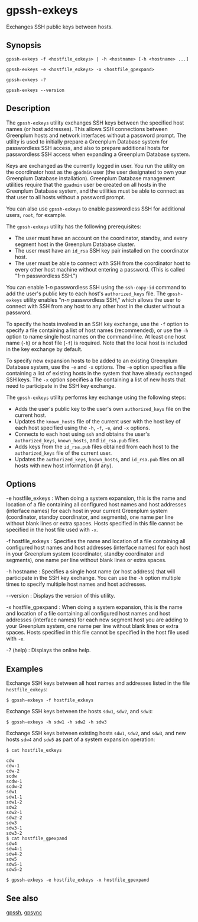 # gpssh-exkeys

Exchanges SSH public keys between hosts.

## Synopsis

```shell
gpssh-exkeys -f <hostfile_exkeys> | -h <hostname> [-h <hostname> ...]

gpssh-exkeys -e <hostfile_exkeys> -x <hostfile_gpexpand>

gpssh-exkeys -? 

gpssh-exkeys --version
```

## Description

The `gpssh-exkeys` utility exchanges SSH keys between the specified host names (or host addresses). This allows SSH connections between Greenplum hosts and network interfaces without a password prompt. The utility is used to initially prepare a Greenplum Database system for passwordless SSH access, and also to prepare additional hosts for passwordless SSH access when expanding a Greenplum Database system.

Keys are exchanged as the currently logged in user. You run the utility on the coordinator host as the `gpadmin` user (the user designated to own your Greenplum Database installation). Greenplum Database management utilities require that the `gpadmin` user be created on all hosts in the Greenplum Database system, and the utilities must be able to connect as that user to all hosts without a password prompt.

You can also use `gpssh-exkeys` to enable passwordless SSH for additional users, `root`, for example.

The `gpssh-exkeys` utility has the following prerequisites:

- The user must have an account on the coordinator, standby, and every segment host in the Greenplum Database cluster.
- The user must have an `id_rsa` SSH key pair installed on the coordinator host.
- The user must be able to connect with SSH from the coordinator host to every other host machine without entering a password. (This is called "1-*n* passwordless SSH.")

You can enable 1-*n* passwordless SSH using the `ssh-copy-id` command to add the user's public key to each host's `authorized_keys` file. The `gpssh-exkeys` utility enables "*n*-*n* passwordless SSH," which allows the user to connect with SSH from any host to any other host in the cluster without a password.

To specify the hosts involved in an SSH key exchange, use the `-f` option to specify a file containing a list of host names (recommended), or use the `-h` option to name single host names on the command-line. At least one host name (`-h`) or a host file (`-f`) is required. Note that the local host is included in the key exchange by default.

To specify new expansion hosts to be added to an existing Greenplum Database system, use the `-e` and `-x` options. The `-e` option specifies a file containing a list of existing hosts in the system that have already exchanged SSH keys. The `-x` option specifies a file containing a list of new hosts that need to participate in the SSH key exchange.

The `gpssh-exkeys` utility performs key exchange using the following steps:

- Adds the user's public key to the user's own `authorized_keys` file on the current host.
- Updates the `known_hosts` file of the current user with the host key of each host specified using the `-h`, `-f`, `-e`, and `-x` options.
- Connects to each host using `ssh` and obtains the user's `authorized_keys`, `known_hosts`, and `id_rsa.pub` files.
- Adds keys from the `id_rsa.pub` files obtained from each host to the `authorized_keys` file of the current user.
- Updates the `authorized_keys`, `known_hosts`, and `id_rsa.pub` files on all hosts with new host information (if any).

## Options

-e hostfile_exkeys
:   When doing a system expansion, this is the name and location of a file containing all configured host names and host addresses (interface names) for each host in your current Greenplum system (coordinator, standby coordinator, and segments), one name per line without blank lines or extra spaces. Hosts specified in this file cannot be specified in the host file used with `-x`.

-f hostfile_exkeys
:   Specifies the name and location of a file containing all configured host names and host addresses (interface names) for each host in your Greenplum system (coordinator, standby coordinator and segments), one name per line without blank lines or extra spaces.

-h hostname
:   Specifies a single host name (or host address) that will participate in the SSH key exchange. You can use the `-h` option multiple times to specify multiple host names and host addresses.

--version
:   Displays the version of this utility.

-x hostfile_gpexpand
:   When doing a system expansion, this is the name and location of a file containing all configured host names and host addresses (interface names) for each new segment host you are adding to your Greenplum system, one name per line without blank lines or extra spaces. Hosts specified in this file cannot be specified in the host file used with `-e`.

-? (help)
:   Displays the online help.

## Examples

Exchange SSH keys between all host names and addresses listed in the file `hostfile_exkeys`:

```shell
$ gpssh-exkeys -f hostfile_exkeys
```

Exchange SSH keys between the hosts `sdw1`, `sdw2`, and `sdw3`:

```shell
$ gpssh-exkeys -h sdw1 -h sdw2 -h sdw3
```

Exchange SSH keys between existing hosts `sdw1`, `sdw2`, and `sdw3`, and new hosts `sdw4` and `sdw5` as part of a system expansion operation:

```shell
$ cat hostfile_exkeys

cdw
cdw-1
cdw-2
scdw
scdw-1
scdw-2
sdw1
sdw1-1
sdw1-2
sdw2
sdw2-1
sdw2-2
sdw3
sdw3-1
sdw3-2
$ cat hostfile_gpexpand
sdw4
sdw4-1
sdw4-2
sdw5
sdw5-1
sdw5-2

$ gpssh-exkeys -e hostfile_exkeys -x hostfile_gpexpand
```

## See also

[gpssh](/docs/system-utilities/gpssh.md), [gpsync](/docs/system-utilities/gpsync.md)
